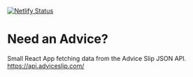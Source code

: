 [![Netlify Status](https://api.netlify.com/api/v1/badges/2fbc4383-1ab6-4252-b9f1-fec4fe4a5e16/deploy-status)](https://app.netlify.com/sites/advice-please/deploys)

# Need an Advice?

Small React App fetching data from the Advice Slip JSON API.
https://api.adviceslip.com/
